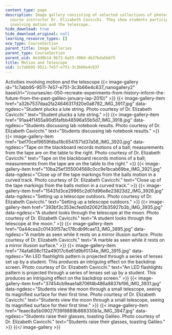 ```yaml
---
content_type: page
description: Image gallery consisting of selected collections of photos taken by the
  course instructor Dr. Elizabeth Cavicchi. They show students participating in activities
  involving motion and the telescope.
hide_download: true
hide_download_original: null
learning_resource_types: []
ocw_type: CourseSection
parent_title: Image Galleries
parent_type: CourseSection
parent_uid: 0e3d9b14-9b72-6a55-496d-db37bda5b6f5
title: Motion and Telescope
uid: 1c7abb95-9511-7e57-e751-3c3b66e4c637
---
```


Activities involving motion and the telescope
{{< image-gallery id="1c7abb95-9511-7e57-e751-3c3b66e4c637_nanogallery2" baseUrl="/courses/ec-050-recreate-experiments-from-history-inform-the-future-from-the-past-galileo-january-iap-2010/" >}}
{{< image-gallery-item href="a32b7537daa2fa24646317d20e0a8782_IMG_3917.jpg" data-ngdesc="Student plucks a lute string. Photo courtesy of Dr. Elizabeth Cavicchi." text="Student plucks a lute string." >}}
{{< image-gallery-item href="91aa4f1455a90d5fafbb48596a55b5d7_IMG_3918.jpg" data-ngdesc="Students discussing lab notebook results. Photo courtesy of Dr. Elizabeth Cavicchi." text="Students discussing lab notebook results." >}}
{{< image-gallery-item href="bef70cef9659fdba18c6541571d37a58_IMG_3920.jpg" data-ngdesc="Tape on the blackboard records motions of a ball; measurements from the tape are on the table to the right. Photo courtesy of Dr. Elizabeth Cavicchi." text="Tape on the blackboard records motions of a ball; measurements from the tape are on the table to the right." >}}
{{< image-gallery-item href="10ba25ef355004568c0cc9e1bcab69be_IMG_3921.jpg" data-ngdesc="Close up of the tape markings from the balls motion in a curved track. Photo courtesy of Dr. Elizabeth Cavicchi." text="Close up of the tape markings from the balls motion in a curved track." >}}
{{< image-gallery-item href="15431d3ce29965c2d01d96e8e23823d2_IMG_3926.jpg" data-ngdesc="Setting up a telescope outdoors. Photo courtesy of Dr. Elizabeth Cavicchi." text="Setting up a telescope outdoors." >}}
{{< image-gallery-item href="393bf3c353ecfed0d2062f3b35927b3b_IMG_3935.jpg" data-ngdesc="A student looks through the telescope at the moon. Photo courtesy of Dr. Elizabeth Cavicchi." text="A student looks through the telescope at the moon." >}}
{{< image-gallery-item href="0a44cea2c01430f57ac178cdb9fcae13_IMG_3895.jpg" data-ngdesc="A marble as seen while it rests on a mirror illusion surface. Photo courtesy of Dr. Elizabeth Cavicchi." text="A marble as seen while it rests on a mirror illusion surface." >}}
{{< image-gallery-item href="74afa608c112a49017c6e61d9bf0134e_IMG_3915.jpg" data-ngdesc="An LED flashlights pattern is projected through a series of lenses set up by a student. This produces an intriguing effect on the backdrop screen. Photo courtesy of Dr. Elizabeth Cavicchi." text="An LED flashlights pattern is projected through a series of lenses set up by a student. This produces an intriguing effect on the backdrop screen." >}}
{{< image-gallery-item href="37454cb9eae1a8706f4b486a8837bf96_IMG_3931.jpg" data-ngdesc="Students view the moon through a small telescope, seeing its magnified surface for their first time. Photo courtesy of Dr. Elizabeth Cavicchi." text="Students view the moon through a small telescope, seeing its magnified surface for their first time." >}}
{{< image-gallery-item href="feaec8a5b09027f39f8889b888330b1a_IMG_3947.jpg" data-ngdesc="Students raise their glasses, toasting Galileo. Photo courtesy of Dr. Elizabeth Cavicchi." text="Students raise their glasses, toasting Galileo." >}}
{{</ image-gallery >}}